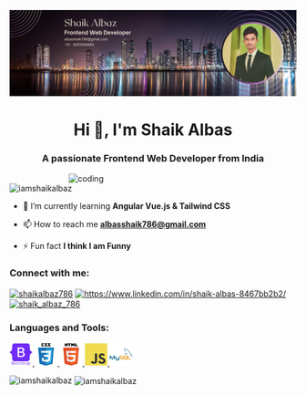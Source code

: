 ![logo](https://github.com/iamshaikalbaz/iamshaikalbaz/blob/main/Banner.png)
<h1 align="center">Hi 👋, I'm Shaik Albas</h1>
<h3 align="center">A passionate Frontend Web Developer from India</h3>

<img align="right" alt="coding" width="400" src="https://cdn.dribbble.com/users/926537/screenshots/4502924/python-2.gif">

<p align="left"> <img src="https://komarev.com/ghpvc/?username=iamshaikalbaz&label=Profile%20views&color=0e75b6&style=flat" alt="iamshaikalbaz" /> </p>

- 🌱 I’m currently learning **Angular Vue.js & Tailwind CSS**

- 📫 How to reach me **albasshaik786@gmail.com**

- ⚡ Fun fact **I think I am Funny**

<h3 align="left">Connect with me:</h3>
<p align="left">
<a href="https://twitter.com/shaikalbaz786" target="blank"><img align="center" src="https://raw.githubusercontent.com/rahuldkjain/github-profile-readme-generator/master/src/images/icons/Social/twitter.svg" alt="shaikalbaz786" height="30" width="40" /></a>
<a href="https://linkedin.com/in/https://www.linkedin.com/in/shaik-albas-8467bb2b2/" target="blank"><img align="center" src="https://raw.githubusercontent.com/rahuldkjain/github-profile-readme-generator/master/src/images/icons/Social/linked-in-alt.svg" alt="https://www.linkedin.com/in/shaik-albas-8467bb2b2/" height="30" width="40" /></a>
<a href="https://instagram.com/shaik_albaz_786" target="blank"><img align="center" src="https://raw.githubusercontent.com/rahuldkjain/github-profile-readme-generator/master/src/images/icons/Social/instagram.svg" alt="shaik_albaz_786" height="30" width="40" /></a>
</p>

<h3 align="left">Languages and Tools:</h3>
<p align="left"> <a href="https://getbootstrap.com" target="_blank" rel="noreferrer"> <img src="https://raw.githubusercontent.com/devicons/devicon/master/icons/bootstrap/bootstrap-plain-wordmark.svg" alt="bootstrap" width="40" height="40"/> </a> <a href="https://www.w3schools.com/css/" target="_blank" rel="noreferrer"> <img src="https://raw.githubusercontent.com/devicons/devicon/master/icons/css3/css3-original-wordmark.svg" alt="css3" width="40" height="40"/> </a> <a href="https://www.w3.org/html/" target="_blank" rel="noreferrer"> <img src="https://raw.githubusercontent.com/devicons/devicon/master/icons/html5/html5-original-wordmark.svg" alt="html5" width="40" height="40"/> </a> <a href="https://developer.mozilla.org/en-US/docs/Web/JavaScript" target="_blank" rel="noreferrer"> <img src="https://raw.githubusercontent.com/devicons/devicon/master/icons/javascript/javascript-original.svg" alt="javascript" width="40" height="40"/> </a> <a href="https://www.mysql.com/" target="_blank" rel="noreferrer"> <img src="https://raw.githubusercontent.com/devicons/devicon/master/icons/mysql/mysql-original-wordmark.svg" alt="mysql" width="40" height="40"/> </a> </p>

<p><img align="left" src="https://github-readme-stats.vercel.app/api/top-langs?username=iamshaikalbaz&show_icons=true&locale=en&layout=compact" alt="iamshaikalbaz" /></p>

<p>&nbsp;<img align="center" src="https://github-readme-stats.vercel.app/api?username=iamshaikalbaz&show_icons=true&locale=en" alt="iamshaikalbaz" /></p>
